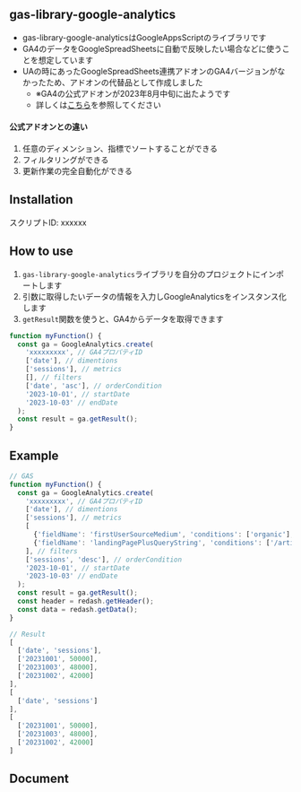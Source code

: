 ## gas-library-google-analytics
- gas-library-google-analyticsはGoogleAppsScriptのライブラリです
- GA4のデータをGoogleSpreadSheetsに自動で反映したい場合などに使うことを想定しています
- UAの時にあったGoogleSpreadSheets連携アドオンのGA4バージョンがなかったため、アドオンの代替品として作成しました
  - ※GA4の公式アドオンが2023年8月中旬に出たようです
  - 詳しくは[こちら](https://workspace.google.com/marketplace/app/ga4_reports_builder_for_google_analytics/589269949355)を参照してください

#### 公式アドオンとの違い
1. 任意のディメンション、指標でソートすることができる
2. フィルタリングができる
3. 更新作業の完全自動化ができる

## Installation
スクリプトID: xxxxxx

## How to use
1. `gas-library-google-analytics`ライブラリを自分のプロジェクトにインポートします
2. 引数に取得したいデータの情報を入力しGoogleAnalyticsをインスタンス化します
3. `getResult`関数を使うと、GA4からデータを取得できます

```js
function myFunction() {
  const ga = GoogleAnalytics.create(
    'xxxxxxxxx', // GA4プロパティID
    ['date'], // dimentions
    ['sessions'], // metrics
    [], // filters
    ['date', 'asc'], // orderCondition
    '2023-10-01', // startDate
    '2023-10-03' // endDate
  );
  const result = ga.getResult();
}
```

## Example
```js
// GAS
function myFunction() {
  const ga = GoogleAnalytics.create(
    'xxxxxxxxx', // GA4プロパティID
    ['date'], // dimentions
    ['sessions'], // metrics
    [
      {'fieldName': 'firstUserSourceMedium', 'conditions': ['organic'], 'matchType': 'CONTAINS'},
      {'fieldName': 'landingPagePlusQueryString', 'conditions': ['/articles/[0-9]+'], 'matchType': 'FULL_REGEXP'}
    ], // filters
    ['sessions', 'desc'], // orderCondition
    '2023-10-01', // startDate
    '2023-10-03' // endDate
  );
  const result = ga.getResult();
  const header = redash.getHeader();
  const data = redash.getData();
}
```
```js
// Result
[
  ['date', 'sessions'],
  ['20231001', 50000],
  ['20231003', 48000],
  ['20231002', 42000]
],
[
  ['date', 'sessions']
],
[
  ['20231001', 50000],
  ['20231003', 48000],
  ['20231002', 42000]
]
```

## Document